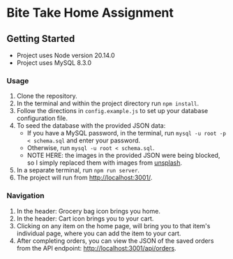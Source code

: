 # Bite Take Home Assignment

## Getting Started

- Project uses Node version 20.14.0
- Project uses MySQL 8.3.0

### Usage

1. Clone the repository.
2. In the terminal and within the project directory run `npm install`.
3. Follow the directions in `config.example.js` to set up your database configuration file.
4. To seed the database with the provided JSON data:
   - If you have a MySQL password, in the terminal, run `mysql -u root -p < schema.sql` and enter your password.
   - Otherwise, run `mysql -u root < schema.sql`.
   - NOTE HERE: the images in the provided JSON were being blocked, so I simply replaced them with images from [unsplash](https://unsplash.com/).
5. In a separate terminal, run `npm run server`.
6. The project will run from [http://localhost:3001/](http://localhost:3001/).

### Navigation

1. In the header: Grocery bag icon brings you home.
2. In the header: Cart icon brings you to your cart.
3. Clicking on any item on the home page, will bring you to that item's individual page, where you can add the item to your cart.
4. After completing orders, you can view the JSON of the saved orders from the API endpoint: [http://localhost:3001/api/orders](http://localhost:3001/api/orders).